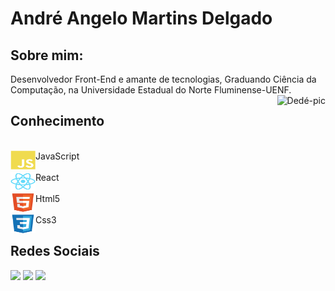 # André Angelo Martins Delgado
## Sobre mim:
<div>
  Desenvolvedor Front-End e amante de tecnologias, Graduando Ciência da Computação, na Universidade Estadual do Norte Fluminense-UENF.
  <img align="right" alt="Dedé-pic" height="150em" style=border-radius:"50px"; src="https://media-exp1.licdn.com/dms/image/C4E03AQGYPDkegFDcug/profile-displayphoto-shrink_200_200/0/1614119185232?e=1674086400&v=beta&t=8RrKnsPxmAwDBi5rgnAoT8mDvF8MHieesYcZuXaonjQ">
</div>

<h2>Conhecimento</h2>
<div><br>
  <img align="left" alt="Dedé-Js" height="30" width="40" src="https://raw.githubusercontent.com/devicons/devicon/master/icons/javascript/javascript-plain.svg">
  JavaScript
</div>

<div><br>
  <img align="left" alt="Dedé-React" height="30" width="40" src="https://raw.githubusercontent.com/devicons/devicon/master/icons/react/react-original.svg">
  React
</div>

<div><br>
  <img align="left" alt="Dedé-HTML" height="30" width="40" src="https://raw.githubusercontent.com/devicons/devicon/master/icons/html5/html5-original.svg">
  Html5
</div>

<div><br>
  <img align="left" alt="Dedé-CSS" height="30" width="40" src="https://raw.githubusercontent.com/devicons/devicon/master/icons/css3/css3-original.svg">
  Css3
</div>


## Redes Sociais
<div> 
  <a href="https://instagram.com/andremartinsd_" target="_blank"><img src="https://img.shields.io/badge/-Instagram-%23E4405F?style=for-the-badge&logo=instagram&logoColor=white" target="_blank"></a>
  <a href = "mailto:andreangelomartins@gmail.com"><img src="https://img.shields.io/badge/-Gmail-%23333?style=for-the-badge&logo=gmail&logoColor=white" target="_blank"></a>
  <a href="https://www.linkedin.com/in/andre-angelo-martins-delgado/" target="_blank"><img src="https://img.shields.io/badge/-LinkedIn-%230077B5?style=for-the-badge&logo=linkedin&logoColor=white" target="_blank"></a> 
</div>
